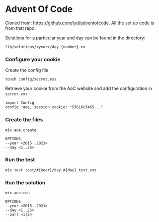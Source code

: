 # Advent Of Code

Cloned from: https://github.com/lud/adventofcode. All the set up code is from that repo.

Solutions for a particular year and day can be found in the directory: 

`lib/solutions/<year>/day_{number}.ex`

### Configure your cookie

Create the config file:

    touch config/secret.exs

Retrieve your cookie from the AoC website and add the configuration in
`secret.exs`:

    import Config
    config :aoe, session_cookie: "53616c7465..."

### Create the files

    mix aoe.create

    OPTIONS
    --year <2015..2021>
    --day <1..25> 

### Run the test

    mix test test/#{year}/day_#{day}_test.exs

### Run the solution

    mix aoe.run

    OPTIONS
    --year <2015..2021>
    --day <1..25> 
    --part <1|2>
